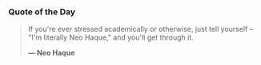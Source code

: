 ### Quote of the Day

> If you're ever stressed academically or otherwise, just tell yourself – "I'm literally Neo Haque," and you'll get through it. 
> 
> **— Neo Haque**
